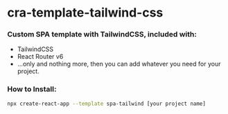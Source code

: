 # cra-template-tailwind-css

### Custom SPA template with TailwindCSS, included with:

- TailwindCSS
- React Router v6
- ...only and nothing more, then you can add whatever you need for your project.

### How to Install:

```bash
npx create-react-app --template spa-tailwind [your project name]
```
